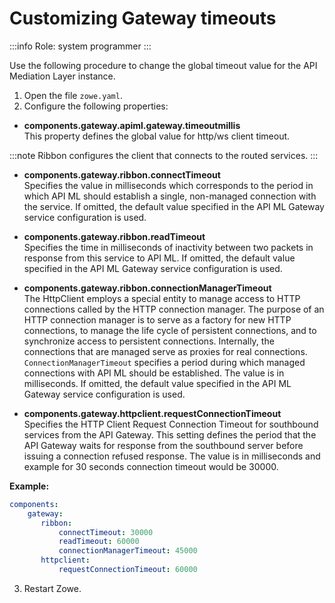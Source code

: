 # Customizing Gateway timeouts

:::info Role: system programmer
:::

Use the following procedure to change the global timeout value for the API Mediation Layer instance.

1. Open the file `zowe.yaml`.
2. Configure the following properties:

  * **components.gateway.apiml.gateway.timeoutmillis**  
   This property defines the global value for http/ws client timeout.
  
  :::note
  Ribbon configures the client that connects to the routed services.
  :::
  * **components.gateway.ribbon.connectTimeout**  
  Specifies the value in milliseconds which corresponds to the period in which API ML should establish a single, non-managed connection with the service. If omitted, the default value specified in the API ML Gateway service configuration is used.

  * **components.gateway.ribbon.readTimeout**  
  Specifies the time in milliseconds of inactivity between two packets in response from this service to API ML. If omitted, the default value specified in the API ML Gateway service configuration is used.

  * **components.gateway.ribbon.connectionManagerTimeout**  
  The HttpClient employs a special entity to manage access to HTTP connections called by the HTTP connection manager. The purpose of an HTTP connection manager is to serve as a factory for new HTTP connections, to manage the life cycle of persistent connections, and to synchronize access to persistent connections. Internally, the connections that are managed serve as proxies for real connections. `ConnectionManagerTimeout` specifies a period during which managed connections with API ML should be established. The value is in milliseconds. If omitted, the default value specified in the API ML Gateway service configuration is used.

  * **components.gateway.httpclient.requestConnectionTimeout**  
  Specifies the HTTP Client Request Connection Timeout for southbound services from the API Gateway. This setting defines the period that the API Gateway waits for response from the southbound server before issuing a connection refused response. The value is in milliseconds and example for 30 seconds connection timeout would be 30000. 

**Example:**

```yaml
components:
    gateway:
       ribbon:
           connectTimeout: 30000
           readTimeout: 60000
           connectionManagerTimeout: 45000
       httpclient:
           requestConnectionTimeout: 60000
```

3. Restart Zowe.
